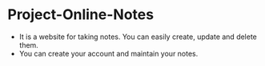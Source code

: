 # Project-Online-Notes
* It is a website for taking notes. You can easily create, update and delete them.
* You can create your account and maintain your notes.
